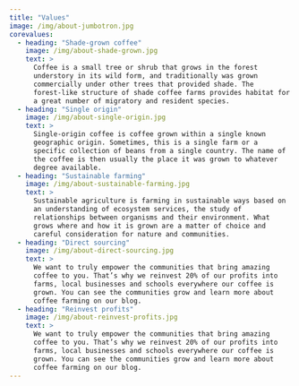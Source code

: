 ```yaml
---
title: "Values"
image: /img/about-jumbotron.jpg
corevalues:
  - heading: "Shade-grown coffee"
    image: /img/about-shade-grown.jpg
    text: >
      Coffee is a small tree or shrub that grows in the forest
      understory in its wild form, and traditionally was grown
      commercially under other trees that provided shade. The
      forest-like structure of shade coffee farms provides habitat for
      a great number of migratory and resident species.
  - heading: "Single origin"
    image: /img/about-single-origin.jpg
    text: >
      Single-origin coffee is coffee grown within a single known
      geographic origin. Sometimes, this is a single farm or a
      specific collection of beans from a single country. The name of
      the coffee is then usually the place it was grown to whatever
      degree available.
  - heading: "Sustainable farming"
    image: /img/about-sustainable-farming.jpg
    text: >
      Sustainable agriculture is farming in sustainable ways based on
      an understanding of ecosystem services, the study of
      relationships between organisms and their environment. What
      grows where and how it is grown are a matter of choice and
      careful consideration for nature and communities.
  - heading: "Direct sourcing"
    image: /img/about-direct-sourcing.jpg
    text: >
      We want to truly empower the communities that bring amazing
      coffee to you. That’s why we reinvest 20% of our profits into
      farms, local businesses and schools everywhere our coffee is
      grown. You can see the communities grow and learn more about
      coffee farming on our blog.
  - heading: "Reinvest profits"
    image: /img/about-reinvest-profits.jpg
    text: >
      We want to truly empower the communities that bring amazing
      coffee to you. That’s why we reinvest 20% of our profits into
      farms, local businesses and schools everywhere our coffee is
      grown. You can see the communities grow and learn more about
      coffee farming on our blog.
---
```

